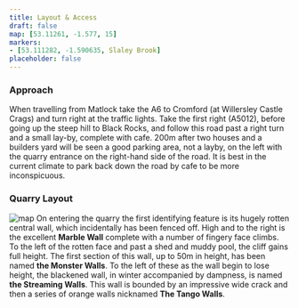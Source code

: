 ```yaml
---
title: Layout & Access
draft: false
map: [53.11261, -1.577, 15]
markers:
- [53.111282, -1.590635, Slaley Brook]
placeholder: false
---
```



  
### Approach

When travelling from Matlock take the A6 to Cromford (at Willersley Castle Crags) and turn right at the traffic lights. Take the first right (A5012), before going up the steep hill to Black Rocks, and follow this road past a right turn and a small lay-by, complete with cafe. 200m after two houses and a builders yard will be seen a good parking area, not a layby, on the left with the quarry entrance on the right-hand side of the road. It is best in the current climate to park back down the road by cafe to be more inconspicuous.

### Quarry Layout

![map](/img/peak/matlock/slamap2.gif) On entering the quarry the first identifying feature is its hugely rotten central wall, which incidentally has been fenced off. High and to the right is the excellent <b>Marble Wall</b> complete with a number of fingery face climbs. To the left of the rotten face and past a shed and muddy pool, the cliff gains full height. The first section of this wall, up to 50m in height, has been named <b>the Monster Walls</b>. To the left of these as the wall begin to lose height, the blackened wall, in winter accompanied by dampness, is named <b>the Streaming Walls</b>. This wall is bounded by an impressive wide crack and then a series of orange walls nicknamed <b>The Tango Walls</b>.


